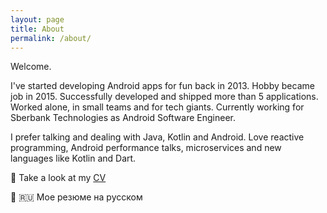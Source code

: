 ```yaml
---
layout: page
title: About
permalink: /about/
---
```

Welcome.

I've started developing Android apps for fun back in 2013. Hobby became job in 2015. Successfully developed and shipped more than 5 applications. Worked alone, in small teams and for tech giants. Currently working for Sberbank Technologies as Android Software Engineer.

I prefer talking and dealing with Java, Kotlin and Android. Love reactive programming, Android performance talks, microservices and new languages like Kotlin and Dart. 

:page_facing_up: Take a look at my [CV](https://stackoverflow.com/cv/antonkazakov) 

:page_facing_up: :ru: Мое резюме на русском

